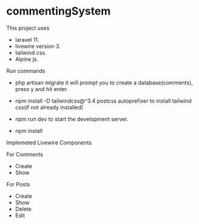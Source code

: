 # commentingSystem
This project uses 

- laravel 11.
- livewire version 3.
- tailwind css.
- Alpine js.

Run commands

- php artisan migrate
    it will prompt you to create a database(comments), press y and hit enter.

- npm install -D tailwindcss@^3.4 postcss autoprefixer
    to install tailwind css(if not already installed)

- npm run dev
    to start the development server.

- npm install


Implemeted Livewire Components

For Comments
- Create
- Show

For Posts
- Create
- Show
- Delete
- Edit
